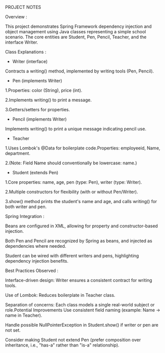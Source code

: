 PROJECT NOTES

Overview :

This project demonstrates Spring Framework dependency injection and object management using Java classes representing a simple school scenario. The core entities are Student, Pen, Pencil, Teacher, and the interface Writer.


Class Explanations :

* Writer (interface)

Contracts a writing() method, implemented by writing tools (Pen, Pencil).

* Pen (implements Writer)

1.Properties: color (String), price (int).

2.Implements writing() to print a message.

3.Getters/setters for properties.

* Pencil (implements Writer)

Implements writing() to print a unique message indicating pencil use.

* Teacher

1.Uses Lombok's @Data for boilerplate code.Properties: employeeid, Name, department.

2.(Note: Field Name should conventionally be lowercase: name.)

* Student (extends Pen)

1.Core properties: name, age, pen (type: Pen), writer (type: Writer).

2.Multiple constructors for flexibility (with or without Pen/Writer).

3.show() method prints the student's name and age, and calls writing() for both writer and pen.


Spring Integration : 

Beans are configured in XML, allowing for property and constructor-based injection.

Both Pen and Pencil are recognized by Spring as beans, and injected as dependencies where needed.

Student can be wired with different writers and pens, highlighting dependency injection benefits.


Best Practices Observed :

Interface-driven design: Writer ensures a consistent contract for writing tools.

Use of Lombok: Reduces boilerplate in Teacher class.

Separation of concerns: Each class models a single real-world subject or role.Potential Improvements
Use consistent field naming (example: Name → name in Teacher).

Handle possible NullPointerException in Student.show() if writer or pen are not set.

Consider making Student not extend Pen (prefer composition over inheritance, i.e., "has-a" rather than "is-a" relationship).
